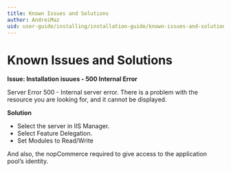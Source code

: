 ```yaml
---
title: Known Issues and Solutions
author: AndreiMaz
uid: user-guide/installing/installation-guide/known-issues-and-solutions
---
```

# Known Issues and Solutions

**Issue: Installation isuues - 500 Internal Error**

Server Error 
500 - Internal server error. 
There is a problem with the resource you are looking for, and it cannot be displayed.

**Solution** 

 - Select the server in IIS Manager.
 - Select Feature Delegation.
 - Set Modules to Read/Write

And also, the nopCommerce required to give access to the application pool’s identity.
